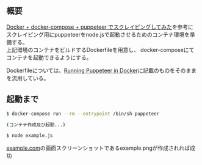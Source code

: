 ## 概要
[Docker + docker-compose + puppeteer でスクレイピングしてみた](https://qiita.com/takayuki-miura0203/items/4fa4cdc9ef0c07a857a9)を参考に
スクレイピング用にpuppeteerをnode.jsで起動させるためのコンテナ環境を準備する。  
上記環境のコンテナをビルドするDockerfileを用意し、
docker-composeにてコンテナを起動できるようにする。

Dockerfileについては、[Running Puppeteer in Docker](https://github.com/GoogleChrome/puppeteer/blob/v1.12.1/docs/troubleshooting.md#running-puppeteer-in-docker)に記載のものをそのままを流用している。

## 起動まで
```bash
$ docker-compose run --rm --entrypoint /bin/sh puppeteer

(コンテナ作成及び起動...)

$ node example.js

```
[example.com](https://example.com/)の画面スクリーンショットであるexample.pngが作成されれば成功